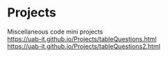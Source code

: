 # Projects
Miscellaneous code mini projects<br>
https://uab-it.github.io/Projects/tableQuestions.html<br>
https://uab-it.github.io/Projects/tableQuestions2.html

